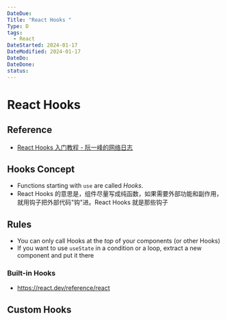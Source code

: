 ```yaml
---
DateDue: 
Title: "React Hooks "
Type: D
tags:
  - React
DateStarted: 2024-01-17
DateModified: 2024-01-17
DateDo: 
DateDone: 
status:
---
```


# React Hooks
## Reference
- [React Hooks 入门教程 - 阮一峰的网络日志](https://www.ruanyifeng.com/blog/2019/09/react-hooks.html)
## Hooks Concept
- Functions starting with `use` are called _Hooks_.
- React Hooks 的意思是，组件尽量写成纯函数，如果需要外部功能和副作用，就用钩子把外部代码"钩"进。React Hooks 就是那些钩子
## Rules
- You can only call Hooks at the *top* of your components (or other Hooks)
- If you want to use `useState` in a condition or a loop, extract a new component and put it there

### Built-in Hooks
- https://react.dev/reference/react

## Custom Hooks
